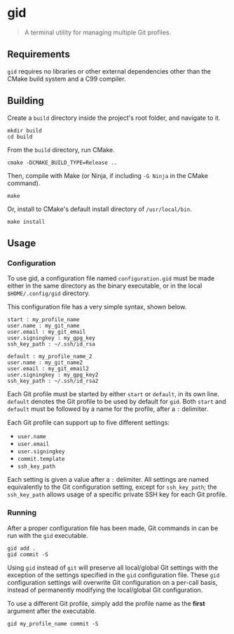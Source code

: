 # gid

> A terminal utility for managing multiple Git profiles.

## Requirements

`gid` requires no libraries or other external dependencies other than the
CMake build system and a C99 compiler.

## Building

Create a `build` directory inside the project's root folder, and navigate
to it.

```console
mkdir build
cd build
```

From the `build` directory, run CMake.

```console
cmake -DCMAKE_BUILD_TYPE=Release ..
```

Then, compile with Make (or Ninja, if including `-G Ninja` in the CMake
command).

```console
make
```

Or, install to CMake's default install directory of `/usr/local/bin`.

```console
make install
```

## Usage

### Configuration

To use gid, a configuration file named `configuration.gid` must be made
either in the same directory as the binary executable, or in the local
`$HOME/.config/gid` directory.

This configuration file has a very simple syntax, shown below.

```
start : my_profile_name
user.name : my_git_name
user.email : my_git_email
user.signingkey : my_gpg_key
ssh_key_path : ~/.ssh/id_rsa

default : my_profile_name_2
user.name : my_git_name2
user.email : my_git_email2
user.signingkey : my_gpg_key2
ssh_key_path : ~/.ssh/id_rsa2
```

Each Git profile must be started by either `start` or `default`, in its
own line. `default` denotes the Git profile to be used by default for
`gid`. Both `start` and `default` must be followed by a name for the
profile, after a `:` delimiter.

Each Git profile can support up to five different settings:

- `user.name`
- `user.email`
- `user.signingkey`
- `commit.template`
- `ssh_key_path`

Each setting is given a value after a `:` delimiter. All settings are named
equivalently to the Git configuration setting, except for `ssh_key_path`; the
`ssh_key_path` allows usage of a specific private SSH key for each Git
profile.

### Running

After a proper configuration file has been made, Git commands in can be run
with the `gid` executable.

```console
gid add .
gid commit -S
```

Using `gid` instead of `git` will preserve all local/global Git settings with
the exception of the settings specified in the `gid` configuration file. These
`gid` configuration settings will overwrite Git configuration on a per-call
basis, instead of permanently modifying the local/global Git configuration.

To use a different Git profile, simply add the profile name as the **first**
argument after the executable.

```console
gid my_profile_name commit -S
```

